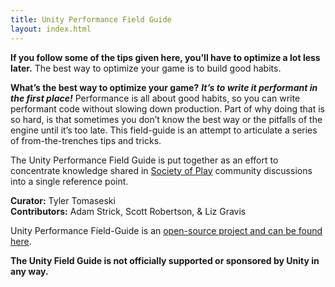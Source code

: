 ```yaml
---
title: Unity Performance Field Guide
layout: index.html
---
```


**If you follow some of the tips given here, you'll have to optimize a lot less later.** The best way to optimize your game is to build good habits.

**What’s the best way to optimize your game?** _**It’s to write it performant in the first place!**_ Performance is all about good habits, so you can write performant code without slowing down production. Part of why doing that is so hard, is that sometimes you don’t know the best way or the pitfalls of the engine until it’s too late. This field-guide is an attempt to articulate a series of from-the-trenches tips and tricks. 

The Unity Performance Field Guide is put together as an effort to concentrate knowledge shared in [Society of Play](https://societyofplay.net/) community discussions into a single reference point.

**Curator:** Tyler Tomaseski<br />
**Contributors:** Adam Strick, Scott Robertson, & Liz Gravis


Unity Performance Field-Guide is an [open-source project and can be found here](https://github.com/tylertomaseski/Unity-Performance-Field-Guide). 

**The Unity Field Guide is not officially supported or sponsored by Unity in any way.**
